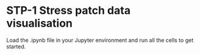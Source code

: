 # STP-1 Stress patch data visualisation

Load the .ipynb file in your Jupyter environment and run all the cells to get started.